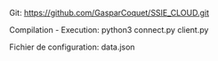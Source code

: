 Git:
https://github.com/GasparCoquet/SSIE_CLOUD.git

Compilation - Execution:
python3 connect.py client.py

Fichier de configuration:
data.json